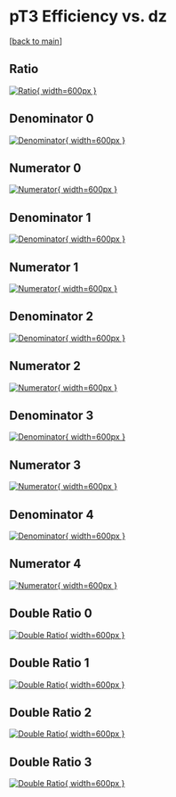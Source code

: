# pT3 Efficiency vs. dz

[[back to main](./)]



## Ratio

[![Ratio](../mtv/var/pT3_base_0_1_eff_dz.png){ width=600px }](../mtv/var/pT3_base_0_1_eff_dz.pdf)

## Denominator 0

[![Denominator](../mtv/den/pT3_base_0_1_eff_dz_den0.png){ width=600px }](../mtv/den/pT3_base_0_1_eff_dz_den0.pdf)

## Numerator 0

[![Numerator](../mtv/num/pT3_base_0_1_eff_dz_num0.png){ width=600px }](../mtv/num/pT3_base_0_1_eff_dz_num0.pdf)

## Denominator 1

[![Denominator](../mtv/den/pT3_base_0_1_eff_dz_den1.png){ width=600px }](../mtv/den/pT3_base_0_1_eff_dz_den1.pdf)

## Numerator 1

[![Numerator](../mtv/num/pT3_base_0_1_eff_dz_num1.png){ width=600px }](../mtv/num/pT3_base_0_1_eff_dz_num1.pdf)

## Denominator 2

[![Denominator](../mtv/den/pT3_base_0_1_eff_dz_den2.png){ width=600px }](../mtv/den/pT3_base_0_1_eff_dz_den2.pdf)

## Numerator 2

[![Numerator](../mtv/num/pT3_base_0_1_eff_dz_num2.png){ width=600px }](../mtv/num/pT3_base_0_1_eff_dz_num2.pdf)

## Denominator 3

[![Denominator](../mtv/den/pT3_base_0_1_eff_dz_den3.png){ width=600px }](../mtv/den/pT3_base_0_1_eff_dz_den3.pdf)

## Numerator 3

[![Numerator](../mtv/num/pT3_base_0_1_eff_dz_num3.png){ width=600px }](../mtv/num/pT3_base_0_1_eff_dz_num3.pdf)

## Denominator 4

[![Denominator](../mtv/den/pT3_base_0_1_eff_dz_den4.png){ width=600px }](../mtv/den/pT3_base_0_1_eff_dz_den4.pdf)

## Numerator 4

[![Numerator](../mtv/num/pT3_base_0_1_eff_dz_num4.png){ width=600px }](../mtv/num/pT3_base_0_1_eff_dz_num4.pdf)

## Double Ratio 0

[![Double Ratio](../mtv/ratio/pT3_base_0_1_eff_dz_ratio0.png){ width=600px }](../mtv/ratio/pT3_base_0_1_eff_dz_ratio0.pdf)

## Double Ratio 1

[![Double Ratio](../mtv/ratio/pT3_base_0_1_eff_dz_ratio1.png){ width=600px }](../mtv/ratio/pT3_base_0_1_eff_dz_ratio1.pdf)

## Double Ratio 2

[![Double Ratio](../mtv/ratio/pT3_base_0_1_eff_dz_ratio2.png){ width=600px }](../mtv/ratio/pT3_base_0_1_eff_dz_ratio2.pdf)

## Double Ratio 3

[![Double Ratio](../mtv/ratio/pT3_base_0_1_eff_dz_ratio3.png){ width=600px }](../mtv/ratio/pT3_base_0_1_eff_dz_ratio3.pdf)

